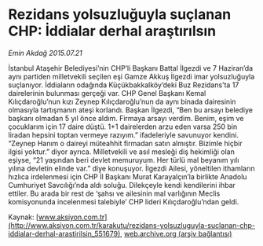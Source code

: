 # Rezidans yolsuzluğuyla suçlanan CHP: İddialar derhal araştırılsın

*Emin Akdağ 2015.07.21*

<div class="pNewsDetailMainContent" itemprop="articleBody">
 <p>
  İstanbul Ataşehir Belediyesi’nin CHP’li Başkanı Battal İlgezdi ve 7 Haziran’da aynı partiden milletvekili seçilen eşi Gamze Akkuş İlgezdi imar yolsuzluğuyla suçlanıyor. İddiaların odağında Küçükbakkalköy’deki Buz Rezidans’ta 17 dairelerinin bulunması gerçeği var. CHP Genel Başkanı Kemal Kılıçdaroğlu’nun kızı Zeynep Kılıçdaroğlu’nun da aynı binada dairesinin olmasıyla tartışmanın ateşi korlandı. Başkan İlgezdi, “Ben bu arsayı belediye başkanı olmadan 5 yıl önce aldım. Firmaya arsayı verdim. Benim, eşim ve çocuklarım için 17 daire düştü. 1+1 dairelerden arzu eden varsa 250 bin liradan hepsini toptan vermeye razıyım.” ifadeleriyle savunuyor kendini. “Zeynep Hanım o daireyi müteahhit firmadan satın almıştır. Bizimle hiçbir ilgisi yoktur.” diyor ayrıca. Milletvekili ve asıl mesleği diş hekimliği olan eşiyse, “21 yaşından beri devlet memuruyum. Her türlü mal beyanım yılı yılına devletin elinde var.” diye konuşuyor. İlgezdi Ailesi, yöneltilen ithamların hızlıca irdelenmesi için CHP İl Başkanı Murat Karayalçın’la birlikte Anadolu Cumhuriyet Savcılığı’nda aldı soluğu. Dilekçeyle kendi kendilerini ihbar ettiler. Bu arada bir rest de ‘şahsı ve ailesinin mal varlığının Meclis komisyonunda incelenmesi talebiyle’ CHP lideri Kılıçdaroğlu’ndan geldi.
 </p>
</div>


Kaynak: [www.aksiyon.com.tr](http://www.aksiyon.com.tr/karakutu/rezidans-yolsuzluguyla-suclanan-chp-iddialar-derhal-arastirilsin_551679), [web.archive.org (arşiv bağlantısı)](http://web.archive.org/web/20150803071616/http://www.aksiyon.com.tr/karakutu/rezidans-yolsuzluguyla-suclanan-chp-iddialar-derhal-arastirilsin_551679)
